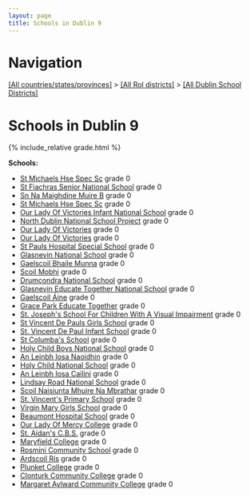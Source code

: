 ```yaml
---
layout: page
title: Schools in Dublin 9
---
```

# Navigation

[[All countries/states/provinces]](../../..) > [[All RoI districts]](../..) > [[All Dublin School Districts]](..)

# Schools in Dublin 9

{% include_relative grade.html %}

**Schools:**

- [St Michaels Hse Spec Sc](St_Michaels_Hse_Spec_Sc.md) grade 0
- [St Fiachras Senior National School](St_Fiachras_Senior_National_School.md) grade 0
- [Sn Na Maighdine Muire B](Sn_Na_Maighdine_Muire_B.md) grade 0
- [St Michaels Hse Spec Sc](St_Michaels_Hse_Spec_Sc.md) grade 0
- [Our Lady Of Victories Infant National School](Our_Lady_Of_Victories_Infant_National_School.md) grade 0
- [North Dublin National School Project](North_Dublin_National_School_Project.md) grade 0
- [Our Lady Of Victories](Our_Lady_Of_Victories.md) grade 0
- [Our Lady Of Victories](Our_Lady_Of_Victories.md) grade 0
- [St Pauls Hospital Special School](St_Pauls_Hospital_Special_School.md) grade 0
- [Glasnevin National School](Glasnevin_National_School.md) grade 0
- [Gaelscoil Bhaile Munna](Gaelscoil_Bhaile_Munna.md) grade 0
- [Scoil Mobhi](Scoil_Mobhi.md) grade 0
- [Drumcondra National School](Drumcondra_National_School.md) grade 0
- [Glasnevin Educate Together National School](Glasnevin_Educate_Together_National_School.md) grade 0
- [Gaelscoil Áine](Gaelscoil_Áine.md) grade 0
- [Grace Park Educate Together](Grace_Park_Educate_Together.md) grade 0
- [St. Joseph's School For Children With A Visual Impairment](St._Joseph's_School_For_Children_With_A_Visual_Impairment.md) grade 0
- [St Vincent De Pauls Girls School](St_Vincent_De_Pauls_Girls_School.md) grade 0
- [St. Vincent De Paul Infant School](St._Vincent_De_Paul_Infant_School.md) grade 0
- [St Columba's School](St_Columba's_School.md) grade 0
- [Holy Child Boys National School](Holy_Child_Boys_National_School.md) grade 0
- [An Leinbh Iosa Naoidhin](An_Leinbh_Iosa_Naoidhin.md) grade 0
- [Holy Child National School](Holy_Child_National_School.md) grade 0
- [An Leinbh Iosa Cailini](An_Leinbh_Iosa_Cailini.md) grade 0
- [Lindsay Road National School](Lindsay_Road_National_School.md) grade 0
- [Scoil Naisiunta Mhuire Na Mbrathar](Scoil_Naisiunta_Mhuire_Na_Mbrathar.md) grade 0
- [St. Vincent's Primary School](St._Vincent's_Primary_School.md) grade 0
- [Virgin Mary Girls School](Virgin_Mary_Girls_School.md) grade 0
- [Beaumont Hospital School](Beaumont_Hospital_School.md) grade 0
- [Our Lady Of Mercy College](Our_Lady_Of_Mercy_College.md) grade 0
- [St. Aidan's C.B.S.](St._Aidan's_C.B.S..md) grade 0
- [Maryfield College](Maryfield_College.md) grade 0
- [Rosmini Community School](Rosmini_Community_School.md) grade 0
- [Ardscoil Rís](Ardscoil_Rís.md) grade 0
- [Plunket College](Plunket_College.md) grade 0
- [Clonturk Community College](Clonturk_Community_College.md) grade 0
- [Margaret Aylward Community College](Margaret_Aylward_Community_College.md) grade 0

